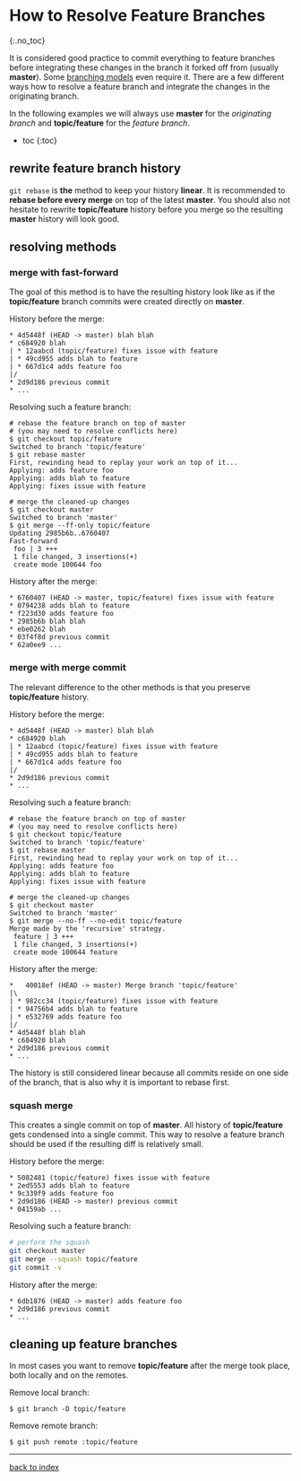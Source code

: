 # How to Resolve Feature Branches
{:.no_toc}

It is considered good practice to commit everything to feature branches before integrating these changes in the branch it forked off from (usually **master**). Some [branching models](branching-models.md) even require it. There are a few different ways how to resolve a feature branch and integrate the changes in the originating branch.

In the following examples we will always use **master** for the *originating branch* and **topic/feature** for the *feature branch*.

* toc
{:toc}

## rewrite feature branch history

`git rebase` is **the** method to keep your history **linear**. It is recommended to **rebase before every merge** on top of the latest **master**. You should also not hesitate to rewrite **topic/feature** history before you merge so the resulting **master** history will look good.

## resolving methods

### merge with fast-forward

The goal of this method is to have the resulting history look like as if the **topic/feature** branch commits were created directly on **master**.

History before the merge:

```
* 4d5448f (HEAD -> master) blah blah
* c684920 blah
| * 12aabcd (topic/feature) fixes issue with feature
| * 49cd955 adds blah to feature
| * 667d1c4 adds feature foo
|/
* 2d9d186 previous commit
* ...
```

Resolving such a feature branch:

```
# rebase the feature branch on top of master
# (you may need to resolve conflicts here)
$ git checkout topic/feature
Switched to branch 'topic/feature'
$ git rebase master
First, rewinding head to replay your work on top of it...
Applying: adds feature foo
Applying: adds blah to feature
Applying: fixes issue with feature

# merge the cleaned-up changes
$ git checkout master
Switched to branch 'master'
$ git merge --ff-only topic/feature
Updating 2985b6b..6760407
Fast-forward
 foo | 3 +++
 1 file changed, 3 insertions(+)
 create mode 100644 foo
```

History after the merge:

```
* 6760407 (HEAD -> master, topic/feature) fixes issue with feature
* 0794238 adds blah to feature
* f223d30 adds feature foo
* 2985b6b blah blah
* ebe0262 blah
* 03f4f8d previous commit
* 62a0ee9 ...
```

### merge with merge commit

The relevant difference to the other methods is that you preserve **topic/feature** history.

History before the merge:

```
* 4d5448f (HEAD -> master) blah blah
* c684920 blah
| * 12aabcd (topic/feature) fixes issue with feature
| * 49cd955 adds blah to feature
| * 667d1c4 adds feature foo
|/
* 2d9d186 previous commit
* ...
```

Resolving such a feature branch:

```console
# rebase the feature branch on top of master
# (you may need to resolve conflicts here)
$ git checkout topic/feature
Switched to branch 'topic/feature'
$ git rebase master
First, rewinding head to replay your work on top of it...
Applying: adds feature foo
Applying: adds blah to feature
Applying: fixes issue with feature

# merge the cleaned-up changes
$ git checkout master
Switched to branch 'master'
$ git merge --no-ff --no-edit topic/feature
Merge made by the 'recursive' strategy.
 feature | 3 +++
 1 file changed, 3 insertions(+)
 create mode 100644 feature
```

History after the merge:

```
*   40018ef (HEAD -> master) Merge branch 'topic/feature'
|\
| * 982cc34 (topic/feature) fixes issue with feature
| * 94756b4 adds blah to feature
| * e532769 adds feature foo
|/
* 4d5448f blah blah
* c684920 blah
* 2d9d186 previous commit
* ...
```

The history is still considered linear because all commits reside on one side of the branch, that is also why it is important to rebase first.

### squash merge

This creates a single commit on top of **master**. All history of **topic/feature** gets condensed into a single commit. This way to resolve a feature branch should be used if the resulting diff is relatively small.

History before the merge:

```
* 5082481 (topic/feature) fixes issue with feature
* 2ed5553 adds blah to feature
* 9c339f9 adds feature foo
* 2d9d186 (HEAD -> master) previous commit
* 04159ab ...
```

Resolving such a feature branch:

```bash
# perform the squash
git checkout master
git merge --squash topic/feature
git commit -v
```

History after the merge:

```
* 6db1876 (HEAD -> master) adds feature foo
* 2d9d186 previous commit
* ...
```

## cleaning up feature branches

In most cases you want to remove **topic/feature** after the merge took place, both locally and on the remotes.

Remove local branch:

```console
$ git branch -D topic/feature
```

Remove remote branch:

```console
$ git push remote :topic/feature
```

---

[back to index](index.html)
